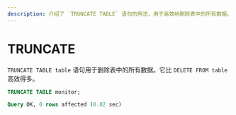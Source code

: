 ```yaml
---
description: 介绍了 `TRUNCATE TABLE` 语句的用法，用于高效地删除表中的所有数据。
---
```


# TRUNCATE

`TRUNCATE TABLE table` 语句用于删除表中的所有数据。它比 `DELETE FROM table` 高效得多。

```sql
TRUNCATE TABLE monitor;
```

```sql
Query OK, 0 rows affected (0.02 sec)
```
